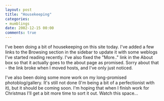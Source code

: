```yaml
---
layout: post
title: "Housekeeping"
categories:
- mumblings
date: 2002-12-15 00:00
comments: true
---
```


<p>I've been doing a bit of housekeeping on this site today. I've added a few links to the Browsing section in the sidebar to update it with some weblogs I've started reading recently. I've also fixed the "More.." link in the About box so that it actually goes to the about page as promised. Sorry about that - the link broke when I moved hosts, and I've only just noticed.</p>

<p>I've also been doing some more work on my long-promised photoblog/gallery. It's still not done (I'm being a bit of a perfectionist with it), but it should be coming soon. I'm hoping that when I finish work for Christmas I'll get a bit more time to sort it out. Watch this space...</p>


